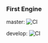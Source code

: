 
### First Engine

master:
![CI](https://github.com/maymonyu/First-Engine/workflows/CI/badge.svg?branch=master&event=push)

develop:
![CI](https://github.com/maymonyu/First-Engine/workflows/CI/badge.svg?branch=develop&event=push)